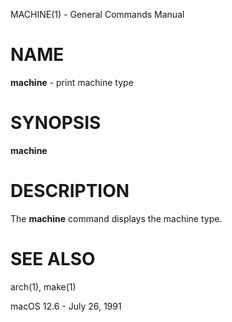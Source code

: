MACHINE(1) - General Commands Manual

# NAME

**machine** - print machine type

# SYNOPSIS

**machine**

# DESCRIPTION

The
**machine**
command displays the machine type.

# SEE ALSO

arch(1),
make(1)

macOS 12.6 - July 26, 1991

